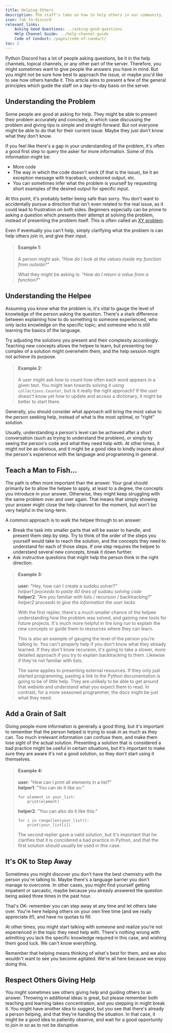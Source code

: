 ```yaml
---
title: Helping Others
description: The staff's take on how to help others in our community.
icon: fab fa-discord
relevant_links:
    Asking Good Questions: ../asking-good-questions
    Help Channel Guide: ../help-channel-guide
    Code of Conduct: /pages/code-of-conduct/
toc: 2
---
```


Python Discord has a lot of people asking questions, be it in the help channels, topical channels, or any other part of the server.
Therefore, you might sometimes want to give people the answers you have in mind.
But you might not be sure how best to approach the issue, or maybe you'd like to see how others handle it.
This article aims to present a few of the general principles which guide the staff on a day-to-day basis on the server.

## Understanding the Problem

Some people are good at asking for help.
They might be able to present their problem accurately and concisely, in which case discussing the problem and giving tips is simple and straight-forward.
But not everyone might be able to do that for their current issue.
Maybe they just don't know what they don't know.

If you feel like there's a gap in your understanding of the problem, it's often a good first step to query the asker for more information. Some of this information might be:

*  More code
*  The way in which the code doesn't work (if that is the issue), be it an exception message with traceback, undesired output, etc.
*  You can sometimes infer what the problem is yourself by requesting short examples of the desired output for specific input.

At this point, it's probably better being safe than sorry.
You don't want to accidentally pursue a direction that isn't even related to the real issue, as it could lead to frustration on both sides.
Beginners especially can be prone to asking a question which presents their attempt at solving the problem, instead of presenting the problem itself.
This is often called an [XY problem](https://xyproblem.info/).

Even if eventually you can't help, simply clarifying what the problem is can help others join in, and give their input.

> #### Example 1:
> A person might ask: *"How do I look at the values inside my function from outside?"*
>
> What they might be asking is: *"How do I return a value from a function?"*


## Understanding the Helpee

Assuming you know what the problem is, it's vital to gauge the level of knowledge of the person asking the question.
There's a stark difference between explaining how to do something to someone experienced, who only lacks knowledge on the specific topic; and someone who is still learning the basics of the language.

Try adjusting the solutions you present and their complexity accordingly.
Teaching new concepts allows the helpee to learn, but presenting too complex of a solution might overwhelm them, and the help session might not achieve its purpose.

> #### Example 2:
> A user might ask how to count how often each word appears in a given text.
> You might lean towards solving it using `collections.Counter`, but is it really the right approach?
> If the user doesn't know yet how to update and access a dictionary, it might be better to start there.

Generally, you should consider what approach will bring the most value to the person seeking help, instead of what is the most optimal, or "right" solution.

Usually, understanding a person's level can be achieved after a short conversation (such as trying to understand the problem), or simply by seeing the person's code and what they need help with.
At other times, it might not be as obvious, and it might be a good idea to kindly inquire about the person's experience with the language and programming in general.


## Teach a Man to Fish...

The path is often more important than the answer.
Your goal should primarily be to allow the helpee to apply, at least to a degree, the concepts you introduce in your answer.
Otherwise, they might keep struggling with the same problem over and over again.
That means that simply showing your answer might close the help channel for the moment, but won't be very helpful in the long-term.

A common approach is to walk the helpee through to an answer:

* Break the task into smaller parts that will be easier to handle, and present them step by step.
    Try to think of the order of the steps you yourself would take to reach the solution, and the concepts they need to understand for each of those steps.
    If one step requires the helpee to understand several new concepts, break it down further.
* Ask instructive questions that might help the person think in the right direction.

> #### Example 3:
>
> **user**: "Hey, how can I create a sudoku solver?"<br>
> *helper1 proceeds to paste 40 lines of sudoku solving code*<br>
> **helper2**: "Are you familiar with lists / recursion / backtracking?"<br>
> *helper2 proceeds to give the information the user lacks*
>
> With the first replier, there's a much smaller chance of the helpee understanding how the problem was solved, and gaining new tools for future projects.
> It's much more helpful in the long run to explain the new concepts or guide them to resources where they can learn.
>
> This is also an example of gauging the level of the person you're talking to.
> You can't properly help if you don't know what they already learned.
> If they don't know recursion, it's going to take a slower, more detailed approach if you try to explain backtracking to them.
> Likewise if they're not familiar with lists.
>
> The same applies to presenting external resources.
> If they only just started programming, pasting a link to the Python documentation is going to be of little help.
> They are unlikely to be able to get around that website and understand what you expect them to read. In contrast, for a more seasoned programmer, the docs might be just what they need.


## Add a Grain of Salt

Giving people more information is generally a good thing, but it's important to remember that the person helped is trying to soak in as much as they can.
Too much irrelevant information can confuse them, and make them lose sight of the actual solution.
Presenting a solution that is considered a bad practice might be useful in certain situations, but it's important to make sure they are aware it's not a good solution, so they don't start using it themselves.

> #### Example 4:
>
> **user**: "How can I print all elements in a list?"<br>
> **helper1**: "You can do it like so:"<br>
>
>     for element in your_list:
>         print(element)
>
> **helper2**: "You can also do it like this:"<br>
>
>     for i in range(len(your_list)):
>         print(your_list[i])
>
> The second replier gave a valid solution, but it's important that he clarifies that it is concidered a bad practice in Python, and that the first solution should usually be used in this case.


## It's OK to Step Away

Sometimes you might discover you don't have the best chemistry with the person you're talking to.
Maybe there's a language barrier you don't manage to overcome.
In other cases, you might find yourself getting impatient or sarcastic, maybe because you already answered the question being asked three times in the past hour.

That's OK- remember you can step away at any time and let others take over.
You're here helping others on your own free time (and we really appreciate it!), and have no quotas to fill.

At other times, you might start talking with someone and realize you're not experienced in the topic they need help with.
There's nothing wrong with admitting you lack the specific knowledge required in this case, and wishing them good luck.
We can't know everything.

Remember that helping means thinking of what's best for them, and we also wouldn't want to see you become agitated.
We're all here because we enjoy doing this.


## Respect Others Giving Help

You might sometimes see others giving help and guiding others to an answer.
Throwing in additional ideas is great, but please remember both teaching and learning takes concentration, and you stepping in might break it.
You might have another idea to suggest, but you see that there's already a person helping, and that they're handling the situation.
In that case, it might be a good idea to patiently observe, and wait for a good opportunity to join in so as to not be disruptive.
